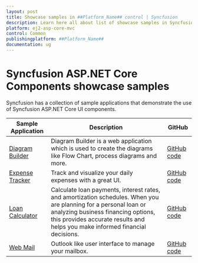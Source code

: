 ```yaml
---
layout: post
title: Showcase samples in ##Platform_Name## control | Syncfusion
description: Learn here all about list of showcase samples in Syncfusion ##Platform_Name## Common control of Syncfusion Essential JS 2 and more.
platform: ej2-asp-core-mvc
control: Common
publishingplatform: ##Platform_Name##
documentation: ug
---
```


# Syncfusion ASP.NET Core Components showcase samples

Syncfusion has a collection of sample applications that demonstrate the use of Syncfusion ASP.NET Core UI components.

| Sample Application | Description | GitHub |
| ------------- | ------------- | ------------- |
| [Diagram Builder](https://ej2.syncfusion.com/showcase/aspnetcore/diagrambuilder/) |  Diagram Builder is a web application which is used to create the diagrams like Flow Chart, process diagrams and more. | [GitHub code](https://github.com/syncfusion/ej2-showcase-aspnetcore-diagram-builder) |
| [Expense Tracker](https://ej2.syncfusion.com/showcase/aspnetcore/expense-tracker/) | Track and visualize your daily expenses with a great UI. | [GitHub code](https://github.com/syncfusion/ej2-showcase-aspnetcore-expensetracker) |
| [Loan Calculator](https://ej2.syncfusion.com/showcase/aspnetcore/loan-calculator/) | Calculate loan payments, interest rates, and amortization schedules. When you are planning for a personal loan or analyzing business financing options, this provides accurate results and helps you make informed financial decisions. | [GitHub code](https://github.com/syncfusion/ej2-showcase-aspnetcore-loan-calculator) |
| [Web Mail](https://ej2.syncfusion.com/showcase/aspnetcore/webmail/) | Outlook like user interface to manage your mailbox. | [GitHub code](https://github.com/syncfusion/ej2-showcase-aspnetcore-outlook) |

